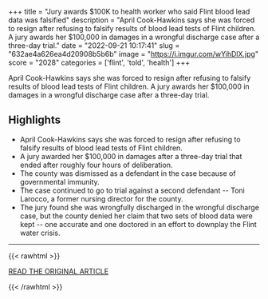 +++
title = "Jury awards $100K to health worker who said Flint blood lead data was falsified"
description = "April Cook-Hawkins says she was forced to resign after refusing to falsify results of blood lead tests of Flint children. A jury awards her $100,000 in damages in a wrongful discharge case after a three-day trial."
date = "2022-09-21 10:17:41"
slug = "632ae4a626ea4d20908b5b6b"
image = "https://i.imgur.com/wYihDlX.jpg"
score = "2028"
categories = ['flint', 'told', 'health']
+++

April Cook-Hawkins says she was forced to resign after refusing to falsify results of blood lead tests of Flint children. A jury awards her $100,000 in damages in a wrongful discharge case after a three-day trial.

## Highlights

- April Cook-Hawkins says she was forced to resign after refusing to falsify results of blood lead tests of Flint children.
- A jury awarded her $100,000 in damages after a three-day trial that ended after roughly four hours of deliberation.
- The county was dismissed as a defendant in the case because of governmental immunity.
- The case continued to go to trial against a second defendant -- Toni Larocco, a former nursing director for the county.
- The jury found she was wrongfully discharged in the wrongful discharge case, but the county denied her claim that two sets of blood data were kept -- one accurate and one doctored in an effort to downplay the Flint water crisis.

---

{{< rawhtml >}}
  <p class="article-category">
    <a target="_blank" href="https://www.mlive.com/news/flint/2022/09/jury-awards-100k-to-health-worker-who-said-flint-blood-lead-data-was-falsified.html">READ THE ORIGINAL ARTICLE</a>
  </p>
{{< /rawhtml >}}
